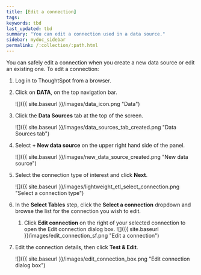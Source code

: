 ```yaml
---
title: [Edit a connection]
tags:
keywords: tbd
last_updated: tbd
summary: "You can edit a connection used in a data source."
sidebar: mydoc_sidebar
permalink: /:collection/:path.html
---
```

You can safely edit a connection when you create a new data source or edit an existing one. To edit a connection:

1. Log in to ThoughtSpot from a browser.
2. Click on **DATA**, on the top navigation bar.

     ![]({{ site.baseurl }}/images/data_icon.png "Data")

3.  Click the **Data Sources** tab at the top of the screen.

    ![]({{ site.baseurl }}/images/data_sources_tab_created.png "Data Sources tab")

4. Select **+ New data source** on the upper right hand side of the panel.

     ![]({{ site.baseurl }}/images/new_data_source_created.png "New data source")

5. Select the connection type of interest and click **Next**.

     ![]({{ site.baseurl }}/images/lightweight_etl_select_connection.png "Select a connection type")

6. In the **Select Tables** step, click the **Select a connection** dropdown and browse the list for the connection you wish to edit.

    1. Click **Edit connection** on the right of your selected connection to open the Edit connection dialog box.
     ![]({{ site.baseurl }}/images/edit_connection_sf.png "Edit a connection")

7. Edit the connection details, then click **Test & Edit**.

     ![]({{ site.baseurl }}/images/edit_connection_box.png "Edit connection dialog box")
